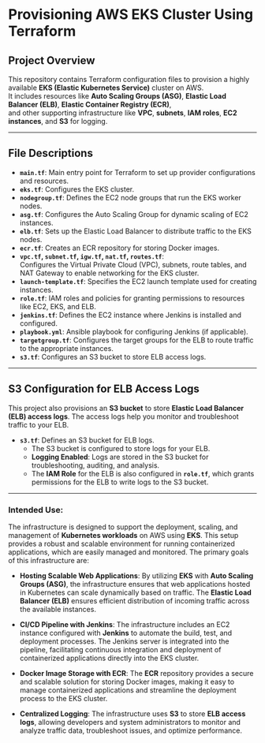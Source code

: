 # **Provisioning AWS EKS Cluster Using Terraform**

## **Project Overview**

This repository contains Terraform configuration files to provision a highly available **EKS (Elastic Kubernetes Service)** cluster on AWS.  
It includes resources like **Auto Scaling Groups (ASG)**, **Elastic Load Balancer (ELB)**, **Elastic Container Registry (ECR)**,  
and other supporting infrastructure like **VPC**, **subnets**, **IAM roles**, **EC2 instances**, and **S3** for logging.

---

## **File Descriptions**

- **`main.tf`**: Main entry point for Terraform to set up provider configurations and resources.
- **`eks.tf`**: Configures the EKS cluster.
- **`nodegroup.tf`**: Defines the EC2 node groups that run the EKS worker nodes.
- **`asg.tf`**: Configures the Auto Scaling Group for dynamic scaling of EC2 instances.
- **`elb.tf`**: Sets up the Elastic Load Balancer to distribute traffic to the EKS nodes.
- **`ecr.tf`**: Creates an ECR repository for storing Docker images.
- **`vpc.tf`, `subnet.tf`, `igw.tf`, `nat.tf`, `routes.tf`**:  
  Configures the Virtual Private Cloud (VPC), subnets, route tables, and NAT Gateway to enable networking for the EKS cluster.
- **`launch-template.tf`**: Specifies the EC2 launch template used for creating instances.
- **`role.tf`**: IAM roles and policies for granting permissions to resources like EC2, EKS, and ELB.
- **`jenkins.tf`**: Defines the EC2 instance where Jenkins is installed and configured.
- **`playbook.yml`**: Ansible playbook for configuring Jenkins (if applicable).
- **`targetgroup.tf`**: Configures the target groups for the ELB to route traffic to the appropriate instances.
- **`s3.tf`**: Configures an S3 bucket to store ELB access logs.

---

## **S3 Configuration for ELB Access Logs**

This project also provisions an **S3 bucket** to store **Elastic Load Balancer (ELB) access logs**. The access logs help you monitor and troubleshoot traffic to your ELB.

- **`s3.tf`**: Defines an S3 bucket for ELB logs.
    - The S3 bucket is configured to store logs for your ELB.
    - **Logging Enabled**: Logs are stored in the S3 bucket for troubleshooting, auditing, and analysis.
    - The **IAM Role** for the ELB is also configured in **`role.tf`**, which grants permissions for the ELB to write logs to the S3 bucket.

---

### **Intended Use:**

The infrastructure is designed to support the deployment, scaling, and management of **Kubernetes workloads** on AWS using **EKS**. This setup provides a robust and scalable environment for running containerized applications, which are easily managed and monitored. The primary goals of this infrastructure are:

- **Hosting Scalable Web Applications**: By utilizing **EKS** with **Auto Scaling Groups (ASG)**, the infrastructure ensures that web applications hosted in Kubernetes can scale dynamically based on traffic. The **Elastic Load Balancer (ELB)** ensures efficient distribution of incoming traffic across the available instances.
  
- **CI/CD Pipeline with Jenkins**: The infrastructure includes an EC2 instance configured with **Jenkins** to automate the build, test, and deployment processes. The Jenkins server is integrated into the pipeline, facilitating continuous integration and deployment of containerized applications directly into the EKS cluster.

- **Docker Image Storage with ECR**: The **ECR** repository provides a secure and scalable solution for storing Docker images, making it easy to manage containerized applications and streamline the deployment process to the EKS cluster.

- **Centralized Logging**: The infrastructure uses **S3** to store **ELB access logs**, allowing developers and system administrators to monitor and analyze traffic data, troubleshoot issues, and optimize performance.

